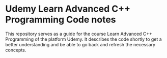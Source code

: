 # Udemy Learn Advanced C++ Programming Code notes

This repository serves as a guide for the course Learn Advanced C++ Programming of the platform
Udemy. It describes the code shortly to get a better understanding and be able to go back and
refresh the necessary concepts.